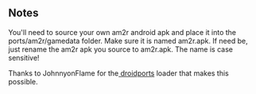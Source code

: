 ## Notes

You'll need to source your own am2r android apk and place it into the ports/am2r/gamedata folder. Make sure it is named am2r.apk. If need be, just rename the am2r apk you source to am2r.apk. The name is case sensitive!

Thanks to JohnnyonFlame for the[ droidports](https://github.com/JohnnyonFlame/droidports) loader that makes this possible.



